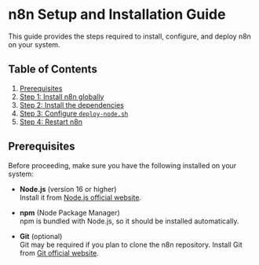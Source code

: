 # n8n Setup and Installation Guide

This guide provides the steps required to install, configure, and deploy n8n on your system.

## Table of Contents

1. [Prerequisites](#prerequisites)
2. [Step 1: Install n8n globally](#step-1-install-n8n-globally)
3. [Step 2: Install the dependencies](#step-2-install-the-dependencies)
4. [Step 3: Configure `deploy-node.sh`](#step-3-configure-deploy-node-sh)
5. [Step 4: Restart n8n](#step-4-restart-n8n)

## Prerequisites

Before proceeding, make sure you have the following installed on your system:

- **Node.js** (version 16 or higher)  
  Install it from [Node.js official website](https://nodejs.org/).
  
- **npm** (Node Package Manager)  
  npm is bundled with Node.js, so it should be installed automatically.

- **Git** (optional)  
  Git may be required if you plan to clone the n8n repository. Install Git from [Git official website](https://git-scm.com/).

